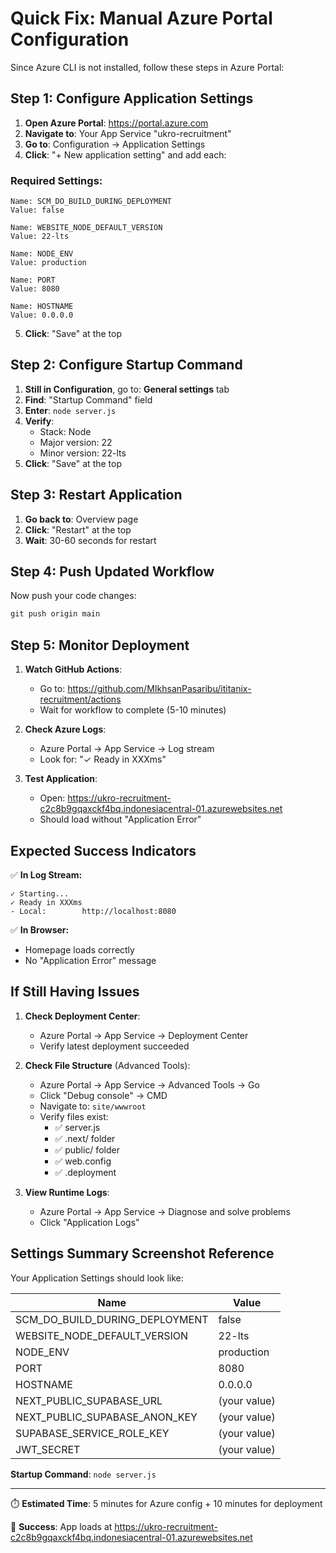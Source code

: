# Quick Fix: Manual Azure Portal Configuration

Since Azure CLI is not installed, follow these steps in Azure Portal:

## Step 1: Configure Application Settings

1. **Open Azure Portal**: https://portal.azure.com
2. **Navigate to**: Your App Service "ukro-recruitment"
3. **Go to**: Configuration → Application Settings
4. **Click**: "+ New application setting" and add each:

### Required Settings:
```
Name: SCM_DO_BUILD_DURING_DEPLOYMENT
Value: false
```

```
Name: WEBSITE_NODE_DEFAULT_VERSION  
Value: 22-lts
```

```
Name: NODE_ENV
Value: production
```

```
Name: PORT
Value: 8080
```

```
Name: HOSTNAME
Value: 0.0.0.0
```

5. **Click**: "Save" at the top

## Step 2: Configure Startup Command

1. **Still in Configuration**, go to: **General settings** tab
2. **Find**: "Startup Command" field
3. **Enter**: `node server.js`
4. **Verify**: 
   - Stack: Node
   - Major version: 22
   - Minor version: 22-lts
5. **Click**: "Save" at the top

## Step 3: Restart Application

1. **Go back to**: Overview page
2. **Click**: "Restart" at the top
3. **Wait**: 30-60 seconds for restart

## Step 4: Push Updated Workflow

Now push your code changes:

```powershell
git push origin main
```

## Step 5: Monitor Deployment

1. **Watch GitHub Actions**: 
   - Go to: https://github.com/MIkhsanPasaribu/ititanix-recruitment/actions
   - Wait for workflow to complete (5-10 minutes)

2. **Check Azure Logs**:
   - Azure Portal → App Service → Log stream
   - Look for: "✓ Ready in XXXms"

3. **Test Application**:
   - Open: https://ukro-recruitment-c2c8b9gqaxckf4bq.indonesiacentral-01.azurewebsites.net
   - Should load without "Application Error"

## Expected Success Indicators

✅ **In Log Stream:**
```
✓ Starting...
✓ Ready in XXXms
- Local:        http://localhost:8080
```

✅ **In Browser:**
- Homepage loads correctly
- No "Application Error" message

## If Still Having Issues

1. **Check Deployment Center**:
   - Azure Portal → App Service → Deployment Center
   - Verify latest deployment succeeded

2. **Check File Structure** (Advanced Tools):
   - Azure Portal → App Service → Advanced Tools → Go
   - Click "Debug console" → CMD
   - Navigate to: `site/wwwroot`
   - Verify files exist:
     - ✅ server.js
     - ✅ .next/ folder
     - ✅ public/ folder
     - ✅ web.config
     - ✅ .deployment

3. **View Runtime Logs**:
   - Azure Portal → App Service → Diagnose and solve problems
   - Click "Application Logs"

## Settings Summary Screenshot Reference

Your Application Settings should look like:

| Name | Value |
|------|-------|
| SCM_DO_BUILD_DURING_DEPLOYMENT | false |
| WEBSITE_NODE_DEFAULT_VERSION | 22-lts |
| NODE_ENV | production |
| PORT | 8080 |
| HOSTNAME | 0.0.0.0 |
| NEXT_PUBLIC_SUPABASE_URL | (your value) |
| NEXT_PUBLIC_SUPABASE_ANON_KEY | (your value) |
| SUPABASE_SERVICE_ROLE_KEY | (your value) |
| JWT_SECRET | (your value) |

**Startup Command**: `node server.js`

---

⏱️ **Estimated Time**: 5 minutes for Azure config + 10 minutes for deployment

🎯 **Success**: App loads at https://ukro-recruitment-c2c8b9gqaxckf4bq.indonesiacentral-01.azurewebsites.net
